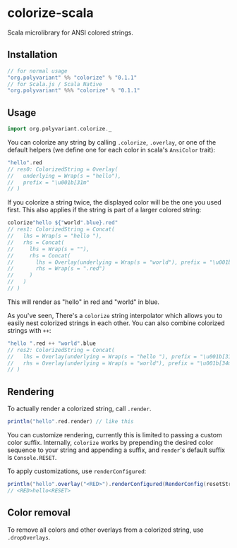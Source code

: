# colorize-scala

Scala microlibrary for ANSI colored strings.

## Installation

```scala
// for normal usage
"org.polyvariant" %% "colorize" % "0.1.1"
// for Scala.js / Scala Native
"org.polyvariant" %%% "colorize" % "0.1.1"
```

## Usage

```scala
import org.polyvariant.colorize._
```

You can colorize any string by calling `.colorize`, `.overlay`, or one of the default helpers (we define one for each color in scala's `AnsiColor` trait):

```scala
"hello".red
// res0: ColorizedString = Overlay(
//   underlying = Wrap(s = "hello"),
//   prefix = "\u001b[31m"
// )
```

If you colorize a string twice, the displayed color will be the one you used first.
This also applies if the string is part of a larger colored string:

```scala
colorize"hello ${"world".blue}.red"
// res1: ColorizedString = Concat(
//   lhs = Wrap(s = "hello "),
//   rhs = Concat(
//     lhs = Wrap(s = ""),
//     rhs = Concat(
//       lhs = Overlay(underlying = Wrap(s = "world"), prefix = "\u001b[34m"),
//       rhs = Wrap(s = ".red")
//     )
//   )
// )
```

This will render as "hello" in red and "world" in blue.

As you've seen, There's a `colorize` string interpolator which allows you to easily nest colorized strings in each other.
You can also combine colorized strings with `++`:

```scala
"hello ".red ++ "world".blue
// res2: ColorizedString = Concat(
//   lhs = Overlay(underlying = Wrap(s = "hello "), prefix = "\u001b[31m"),
//   rhs = Overlay(underlying = Wrap(s = "world"), prefix = "\u001b[34m")
// )
```

## Rendering

To actually render a colorized string, call `.render`.

```scala
println("hello".red.render) // like this
```

You can customize rendering, currently this is limited to passing a custom color suffix.
Internally, `colorize` works by prepending the desired color sequence to your string and appending a suffix, and `render`'s default suffix is `Console.RESET`.

To apply customizations, use `renderConfigured`:

```scala
println("hello".overlay("<RED>").renderConfigured(RenderConfig(resetString = "<RESET>")))
// <RED>hello<RESET>
```

## Color removal

To remove all colors and other overlays from a colorized string, use `.dropOverlays`.
